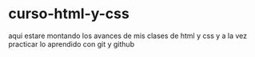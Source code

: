 # curso-html-y-css
aqui estare montando los avances de mis clases de html y css y a la vez practicar lo aprendido con git y github
